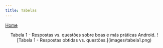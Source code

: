 ```yaml
---
title: Tabelas
---
```


[Home](README)

<center>
	Tabela 1 - Respostas vs. questões sobre boas e más práticas Android.
	![Tabela 1 - Respostas obtidas vs. questões.](images/tabela1.png)
</center>